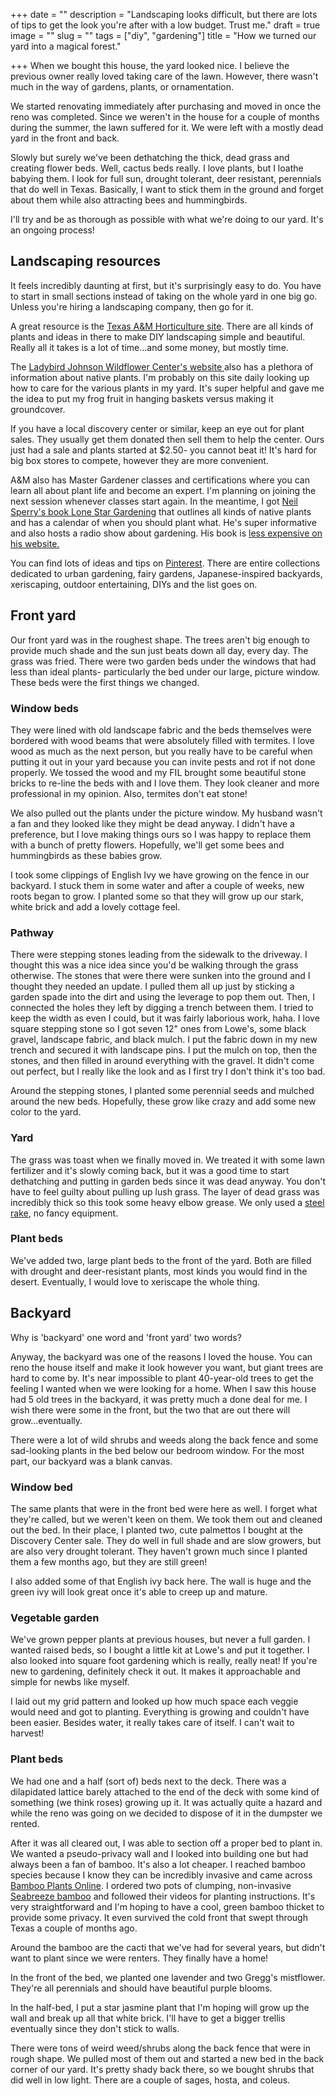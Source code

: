 +++
date = ""
description = "Landscaping looks difficult, but there are lots of tips to get the look you're after with a low budget. Trust me."
draft = true
image = ""
slug = ""
tags = ["diy", "gardening"]
title = "How we turned our yard into a magical forest."

+++
When we bought this house, the yard looked nice. I believe the previous owner really loved taking care of the lawn. However, there wasn't much in the way of gardens, plants, or ornamentation.

We started renovating immediately after purchasing and moved in once the reno was completed. Since we weren't in the house for a couple of months during the summer, the lawn suffered for it. We were left with a mostly dead yard in the front and back.

Slowly but surely we've been dethatching the thick, dead grass and creating flower beds. Well, cactus beds really. I love plants, but I loathe babying them. I look for full sun, drought tolerant, deer resistant, perennials that do well in Texas. Basically, I want to stick them in the ground and forget about them while also attracting bees and hummingbirds.

I'll try and be as thorough as possible with what we're doing to our yard. It's an ongoing process!

## Landscaping resources

It feels incredibly daunting at first, but it's surprisingly easy to do. You have to start in small sections instead of taking on the whole yard in one big go. Unless you're hiring a landscaping company, then go for it.

A great resource is the [Texas A&M Horticulture site](https://aggie-horticulture.tamu.edu/). There are all kinds of plants and ideas in there to make DIY landscaping simple and beautiful. Really all it takes is a lot of time...and some money, but mostly time.

The [Ladybird Johnson Wildflower Center's website ](https://www.wildflower.org/plants-main)also has a plethora of information about native plants. I'm probably on this site daily looking up how to care for the various plants in my yard. It's super helpful and gave me the idea to put my frog fruit in hanging baskets versus making it groundcover.

If you have a local discovery center or similar, keep an eye out for plant sales. They usually get them donated then sell them to help the center. Ours just had a sale and plants started at $2.50- you cannot beat it! It's hard for big box stores to compete, however they are more convenient.

A&M also has Master Gardener classes and certifications where you can learn all about plant life and become an expert. I'm planning on joining the next session whenever classes start again. In the meantime, I got [Neil Sperry's book Lone Star Gardening](https://www.amazon.com/gp/product/0991620704/ref=as_li_qf_asin_il_tl?ie=UTF8&tag=codybear0e-20&creative=9325&linkCode=as2&creativeASIN=0991620704&linkId=74f76ac6c171a16d6200b8a0ce2c284e) that outlines all kinds of native plants and has a calendar of when you should plant what. He's super informative and also hosts a radio show about gardening. His book is [less expensive on his website.](https://neilsperry.com/store/5th-printing-of-neil-sperrys-lone-star-gardening/)

You can find lots of ideas and tips on [Pinterest](https://www.pinterest.com/). There are entire collections dedicated to urban gardening, fairy gardens, Japanese-inspired backyards, xeriscaping, outdoor entertaining, DIYs and the list goes on.

## Front yard

Our front yard was in the roughest shape. The trees aren't big enough to provide much shade and the sun just beats down all day, every day. The grass was fried. There were two garden beds under the windows that had less than ideal plants- particularly the bed under our large, picture window. These beds were the first things we changed.

### Window beds

They were lined with old landscape fabric and the beds themselves were bordered with wood beams that were absolutely filled with termites. I love wood as much as the next person, but you really have to be careful when putting it out in your yard because you can invite pests and rot if not done properly. We tossed the wood and my FIL brought some beautiful stone bricks to re-line the beds with and I love them. They look cleaner and more professional in my opinion. Also, termites don't eat stone!

We also pulled out the plants under the picture window. My husband wasn't a fan and they looked like they might be dead anyway. I didn't have a preference, but I love making things ours so I was happy to replace them with a bunch of pretty flowers. Hopefully, we'll get some bees and hummingbirds as these babies grow.

I took some clippings of English Ivy we have growing on the fence in our backyard. I stuck them in some water and after a couple of weeks, new roots began to grow. I planted some so that they will grow up our stark, white brick and add a lovely cottage feel.

### Pathway

There were stepping stones leading from the sidewalk to the driveway. I thought this was a nice idea since you'd be walking through the grass otherwise. The stones that were there were sunken into the ground and I thought they needed an update. I pulled them all up just by sticking a garden spade into the dirt and using the leverage to pop them out. Then, I connected the holes they left by digging a trench between them. I tried to keep the width as even I could, but it was fairly laborious work, haha. I love square stepping stone so I got seven 12" ones from Lowe's, some black gravel, landscape fabric, and black mulch. I put the fabric down in my new trench and secured it with landscape pins. I put the mulch on top, then the stones, and then filled in around everything with the gravel. It didn't come out perfect, but I really like the look and as I first try I don't think it's too bad.

Around the stepping stones, I planted some perennial seeds and mulched around the new beds. Hopefully, these grow like crazy and add some new color to the yard.

### Yard

The grass was toast when we finally moved in. We treated it with some lawn fertilizer and it's slowly coming back, but it was a good time to start dethatching and putting in garden beds since it was dead anyway. You don't have to feel guilty about pulling up lush grass. The layer of dead grass was incredibly thick so this took some heavy elbow grease. We only used a [steel rake](https://www.lowes.com/pd/Blue-Hawk-54-5-in-L-Fiberglass-Handle-Welded-Steel-Garden-Rake/3605434?cm_mmc=shp-_-c-_-prd-_-sol-_-google-_-lia-_-106-_-lawnandgardentools-_-3605434-_-0&placeholder=null&ds_rl=1286981&gclid=Cj0KCQjw6-SDBhCMARIsAGbI7UiV8kJcsmNlReYUMhWu-QNTX5nyYwR75h6GrZKxTj46_U_QMte9tkEaAl1oEALw_wcB&gclsrc=aw.ds), no fancy equipment.

### Plant beds

We've added two, large plant beds to the front of the yard. Both are filled with drought and deer-resistant plants, most kinds you would find in the desert. Eventually, I would love to xeriscape the whole thing.

## Backyard

Why is 'backyard' one word and 'front yard' two words?

Anyway, the backyard was one of the reasons I loved the house. You can reno the house itself and make it look however you want, but giant trees are hard to come by. It's near impossible to plant 40-year-old trees to get the feeling I wanted when we were looking for a home. When I saw this house had 5 old trees in the backyard, it was pretty much a done deal for me. I wish there were some in the front, but the two that are out there will grow...eventually.

There were a lot of wild shrubs and weeds along the back fence and some sad-looking plants in the bed below our bedroom window. For the most part, our backyard was a blank canvas.

### Window bed

The same plants that were in the front bed were here as well. I forget what they're called, but we weren't keen on them. We took them out and cleaned out the bed. In their place, I planted two, cute palmettos I bought at the Discovery Center sale. They do well in full shade and are slow growers, but are also very drought tolerant. They haven't grown much since I planted them a few months ago, but they are still green!

I also added some of that English ivy back here. The wall is huge and the green ivy will look great once it's able to creep up and mature.

### Vegetable garden

We've grown pepper plants at previous houses, but never a full garden. I wanted raised beds, so I bought a little kit at Lowe's and put it together. I also looked into square foot gardening which is really, really neat! If you're new to gardening, definitely check it out. It makes it approachable and simple for newbs like myself.

I laid out my grid pattern and looked up how much space each veggie would need and got to planting. Everything is growing and couldn't have been easier. Besides water, it really takes care of itself. I can't wait to harvest!

### Plant beds

We had one and a half (sort of) beds next to the deck. There was a dilapidated lattice barely attached to the end of the deck with some kind of something (we think roses) growing up it. It was actually quite a hazard and while the reno was going on we decided to dispose of it in the dumpster we rented.

After it was all cleared out, I was able to section off a proper bed to plant in. We wanted a pseudo-privacy wall and I looked into building one but had always been a fan of bamboo. It's also a lot cheaper. I reached bamboo species because I know they can be incredibly invasive and came across [Bamboo Plants Online](https://bambooplantsonline.com/). I ordered two pots of clumping, non-invasive [Seabreeze bamboo](https://bambooplantsonline.com/products/seabreeze) and followed their videos for planting instructions. It's very straightforward and I'm hoping to have a cool, green bamboo thicket to provide some privacy. It even survived the cold front that swept through Texas a couple of months ago.

Around the bamboo are the cacti that we've had for several years, but didn't want to plant since we were renters. They finally have a home!

In the front of the bed, we planted one lavender and two Gregg's mistflower. They're all perennials and should have beautiful purple blooms.

In the half-bed, I put a star jasmine plant that I'm hoping will grow up the wall and break up all that white brick. I'll have to get a bigger trellis eventually since they don't stick to walls.

There were tons of weird weed/shrubs along the back fence that were in rough shape. We pulled most of them out and started a new bed in the back corner of our yard. It's pretty shady back there, so we bought shrubs that did well in low light. There are a couple of sages, hosta, and coleus.